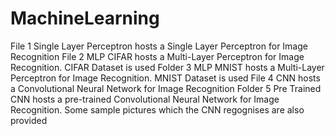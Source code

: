 # MachineLearning

File 1 Single Layer Perceptron hosts a Single Layer Perceptron for Image Recognition
File 2 MLP CIFAR hosts a Multi-Layer Perceptron for Image Recognition. CIFAR Dataset is used
Folder 3 MLP MNIST hosts a Multi-Layer Perceptron for Image Recognition. MNIST Dataset is used
File 4 CNN hosts a Convolutional Neural Network for Image Recognition
Folder 5 Pre Trained CNN hosts a pre-trained Convolutional Neural Network for Image Recognition. Some sample pictures which the CNN regognises are also provided


